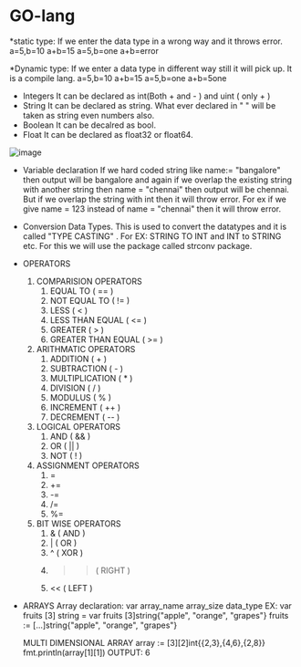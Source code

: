 # GO-lang

*static type:
If we enter the data type in a wrong way and it throws error.
a=5,b=10
a+b=15
a=5,b=one
a+b=error

*Dynamic type:
If we enter a data type in different way still it will pick up. It is a compile lang.
a=5,b=10
a+b=15
a=5,b=one
a+b=5one


* Integers
It can be declared as int(Both + and - ) and uint ( only + )
* String
It can be declared as string. What ever declared in " " will be taken as string even numbers also.
* Boolean
It can be decalred as bool.
* Float
It can be declared as float32 or float64.

![image](https://github.com/user-attachments/assets/583538b5-fea3-4014-985e-ec64e37c059a)


* Variable declaration
If we hard coded string like name:= "bangalore" then output will be bangalore and again if we overlap the existing string with another string then name = "chennai" then output will be chennai. But if we overlap the string with int then it will throw error. For ex if we give name = 123 instead of name = "chennai" then it will throw error.

* Conversion Data Types.
This is used to convert the datatypes and it is called "TYPE CASTING" . For EX: STRING TO INT and INT to STRING etc.
For this we will use the package called strconv package.

* OPERATORS
  1. COMPARISION OPERATORS
     1. EQUAL TO ( == )
     2. NOT EQUAL TO ( != )
     3. LESS ( < )
     4. LESS THAN EQUAL ( <= )
     5. GREATER ( > )
     6. GREATER THAN EQUAL ( >= )
  2. ARITHMATIC OPERATORS
     1. ADDITION ( + )
     2. SUBTRACTION ( - )
     3. MULTIPLICATION ( * )
     4. DIVISION ( / )
     5. MODULUS ( % )
     6. INCREMENT ( ++ )
     7. DECREMENT ( -- )
  3. LOGICAL OPERATORS
     1. AND ( && )
     2. OR ( || )
     3. NOT ( ! )
  4. ASSIGNMENT OPERATORS
     1. =
     2. +=
     3. -=
     4. /=
     5. %=
  5. BIT WISE OPERATORS
     1. & ( AND )
     2. | ( OR )
     3. ^ ( XOR )
     4. >> ( RIGHT )
     5. << ( LEFT )
        
* ARRAYS
  Array declaration:  var array_name array_size data_type
  EX: var fruits [3] string = var fruits [3]string{"apple", "orange", "grapes"}
  fruits := [...]string{"apple", "orange", "grapes"}

  MULTI DIMENSIONAL ARRAY
  array := [3][2]int{{2,3},{4,6},{2,8}}
    fmt.println(array[1][1])
  OUTPUT: 6
